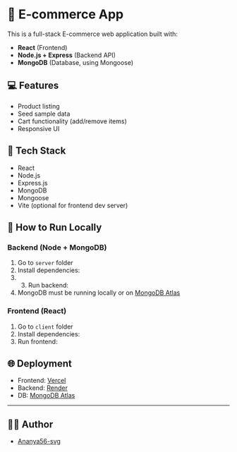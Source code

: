 # 🛒 E-commerce App

This is a full-stack E-commerce web application built with:

- **React** (Frontend)
- **Node.js + Express** (Backend API)
- **MongoDB** (Database, using Mongoose)

## 💻 Features

- Product listing
- Seed sample data
- Cart functionality (add/remove items)
- Responsive UI

## 🧩 Tech Stack

- React
- Node.js
- Express.js
- MongoDB
- Mongoose
- Vite (optional for frontend dev server)

## 🚀 How to Run Locally

### Backend (Node + MongoDB)

1. Go to `server` folder
2. Install dependencies:
3. 3. Run backend:
4. MongoDB must be running locally or on [MongoDB Atlas](https://www.mongodb.com/cloud/atlas)

### Frontend (React)

1. Go to `client` folder
2. Install dependencies:
3. Run frontend:

## 🌐 Deployment

- Frontend: [Vercel](https://vercel.com)
- Backend: [Render](https://render.com)
- DB: [MongoDB Atlas](https://www.mongodb.com/cloud/atlas)



---

## 🧑‍💻 Author

- [Ananya56-svg](https://github.com/Ananya56-svg)

